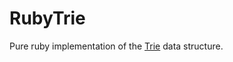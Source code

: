 # RubyTrie
Pure ruby implementation of the [Trie](http://en.wikipedia.org/wiki/Trie) data structure.
